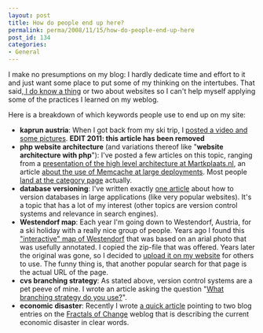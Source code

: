 ```yaml
---
layout: post
title: How do people end up here?
permalink: perma/2008/11/15/how-do-people-end-up-here
post_id: 134
categories: 
- General
---
```


I make no presumptions on my blog: I hardly dedicate time and effort to it and just want some place to put some of my thinking on the intertubes. That said,<a href="http://www.linkedin.com/pub/dir/jilles/oldenbeuving"> I do know a thing</a> or two about websites so I can't help myself applying some of the practices I learned on my weblog.

Here is a breakdown of which keywords people use to end up on my site:

* **kaprun austria**: When I got back from my ski trip, I <a
  href="javascript:;">posted
  a video and some pictures</a>. **EDIT 2011: this article has been removed**
* **php website architecture**  (and variations thereof like "**website
  architecture with php**"):  I've posted a few articles on this topic, ranging
  from a <a
  href="{{site.baseurl}}/perma/2008/04/28/pfcongrez_marktplaats_architecture/
  ">presentation of the high level architecture at Martkplaats.nl</a>, an
  article <a
  href="{{site.baseurl}}/perma/2007/05/29/memcached-discussions-bloglines-facebook/">about
  the use of Memcache at large deployments</a>. Most people <a
  href="{{site.baseurl}}/categories/Technology/">land at the
  category page</a> actually.
* **database versioning**: I've written exactly <a
  href="{{site.baseurl}}/perma/2003/10/17/database-versioning-techniques/">one
  article</a> about how to version databases in large applications (like very
  popular websites). It's a topic that has a lot of my interest (other topics
  are version control systems and relevance in search engines).
* **Westendorf map**: Each year I'm going down to Westendorf, Austria, for a
  ski holiday with a really nice group of people. Years ago I found this <a
  href="{{site.baseurl}}/wp-content/westendorf-map/">"interactive" map of
  Westendorf</a> that was based on an arial photo that was usefully annotated.
  I copied the zip-file that was offered. Years later the original was gone, so
  I decided to <a href="{{site.baseurl}}/wp-content/westendorf-map/">upload it
  on my website</a> for others to use. The funny thing is, that another popular
  search for that page is the actual URL of the page.
* **cvs branching strategy**: As stated above, version control systems are a
  pet peeve of mine. I wrote an article asking the question "<a
  href="{{site.baseurl}}/perma/2004/10/06/what-branching-strategy-do-you-use/">What
  branching strategy do you use?</a>". 
* **economic disaster**: Recently I wrote <a
  href="{{site.baseurl}}/perma/2008/11/08/economic-disaster-seriously/">a quick
  article</a> pointing to two blog entries on the <a
  href="http://blog.tomevslin.com/">Fractals of Change</a> weblog that is
  describing the current economic disaster in clear words.






